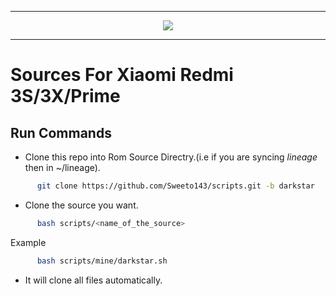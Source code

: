 
-----------------------------------------------------------------------

<p align="center">
 <img src="https://github.com/Sweeto143/scripts/blob/darkstar/logo.png" > 
</p>

-----------------------------------------------------------------------


Sources For Xiaomi Redmi 3S/3X/Prime
====================================


Run Commands
------------

* Clone this repo into Rom Source Directry.(i.e if you are syncing *lineage* then in ~/lineage).

```bash
      git clone https://github.com/Sweeto143/scripts.git -b darkstar
```

* Clone the source you want.

```bash
      bash scripts/<name_of_the_source> 
```

Example

```bash
      bash scripts/mine/darkstar.sh 
```

* It will clone all files automatically.
